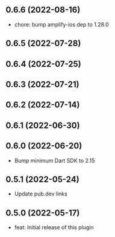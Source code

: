 ## 0.6.6 (2022-08-16)

- chore: bump amplify-ios dep to 1.28.0

## 0.6.5 (2022-07-28)

## 0.6.4 (2022-07-25)

## 0.6.3 (2022-07-21)

## 0.6.2 (2022-07-14)

## 0.6.1 (2022-06-30)

## 0.6.0 (2022-06-20)

- Bump minimum Dart SDK to 2.15

## 0.5.1 (2022-05-24)

- Update pub.dev links

## 0.5.0 (2022-05-17)

- feat: Initial release of this plugin

